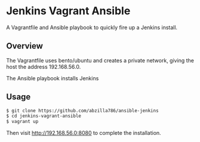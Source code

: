 Jenkins Vagrant Ansible
=======================

A Vagrantfile and Ansible playbook to quickly fire up a Jenkins install.


Overview
--------

The Vagrantfile uses bento/ubuntu and creates a private network, giving the host the address 192.168.56.0.

The Ansible playbook  installs Jenkins



Usage
-----

```bash
$ git clone https://github.com/abzilla786/ansible-jenkins
$ cd jenkins-vagrant-ansible
$ vagrant up
```

Then visit http://192.168.56.0:8080 to complete the installation.